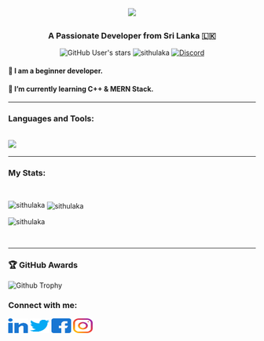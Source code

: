 <h1 align="center">
    <img src="https://readme-typing-svg.herokuapp.com/?font=Righteous&size=35&center=true&vCenter=true&width=500&height=70&duration=4000&lines=Hi+There!+👋;+I'm+Sithulaka+Sanchith!;" />
</h1>

<h3 align="center">A Passionate Developer from Sri Lanka 🇱🇰</h3>
<p align="center"> 
    <img alt="GitHub User's stars" src="https://img.shields.io/github/stars/sithulaka">
    <img src="https://komarev.com/ghpvc/?username=sithulaka&label=Profile%20views&color=0e75b6&style=flat" alt="sithulaka"/>
<!--     <img alt="GitHub followers" src="https://img.shields.io/github/followers/sithulaka"> -->
<!--     <img alt="X (formerly Twitter) Follow" src="https://img.shields.io/twitter/follow/sithulaka"> -->
    <a href="https://discord.gg/ugdvth5b6H" target="blank"><img alt="Discord" src="https://img.shields.io/discord/1029672298032140290"></a>
</p>

 
 #### 🔭 I am a beginner developer.
 
 #### 🌱 I’m currently learning **C++ & MERN Stack.**
 
<hr>

 ### Languages and Tools:
 <br>
 <img src="https://skillicons.dev/icons?i=python,raspberrypi,linux,bash,kali,cpp,docker,htmla,vscode,github,figma," />
 <hr>
 
 ### My Stats:
 
<br><p><img align="left" src="https://github-readme-stats.vercel.app/api/top-langs/?username=sithulaka&show_icons=true&locale=en&layout=compact&theme=dark" alt="sithulaka" /></p>
<p>&nbsp;<img align="center" src="https://github-readme-stats.vercel.app/api?username=sithulaka&show_icons=true&locale=en&theme=dark" alt="sithulaka" /></p>
<p><img align="center" src="https://github-readme-streak-stats.herokuapp.com/?user=sithulaka&theme=dark" alt="sithulaka" /></p><br><hr>

### 🏆 <b>GitHub Awards</b>

![Github Trophy](https://github-profile-trophy.vercel.app/?username=sithulaka)


### Connect with me:
<p align="left">
<a href="https://linkedin.com/in/sithulaka" target="blank"><img align="center" src="https://github.com/sithulaka/sithulaka/blob/main/image/icon/linked-in-alt.svg" alt="sithulaka" height="30" width="40" /></a>
<a href="https://twitter.com/sithulaka" target="blank"><img align="center" src="https://github.com/sithulaka/sithulaka/blob/main/image/icon/twitter.svg" alt="sithulaka" height="30" width="40" /></a>
<a href="https://fb.com/senithu.sithulaka.7" target="blank"><img align="center" src="https://github.com/sithulaka/sithulaka/blob/main/image/icon/facebook.svg" alt="sithulaka" height="30" width="40" /></a>
<a href="https://instagram.com/_sithulaka_" target="blank"><img align="center" src="https://github.com/sithulaka/sithulaka/blob/main/image/icon/instagram.svg" alt="sithulaka" height="30" width="40" /></a>
<!-- <a href="https://discord.gg/ugdvth5b6H" target="blank"><img align="center" src="https://github.com/sithulaka/sithulaka/blob/main/image/icon/discord.svg" alt="sithulaka" height="30" width="40" /></a> -->
</p><br>

<!-- ### Support:
<p><a href="https://www.buymeacoffee.com/sithulaka"> <img align="left" src="https://cdn.buymeacoffee.com/buttons/v2/default-yellow.png" height="50" width="210" alt="sithulaka" /></a></p><br> -->
